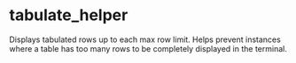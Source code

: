 # tabulate_helper


Displays tabulated rows up to each max row limit.
Helps prevent instances where a table has too many rows to be completely displayed in the terminal.
